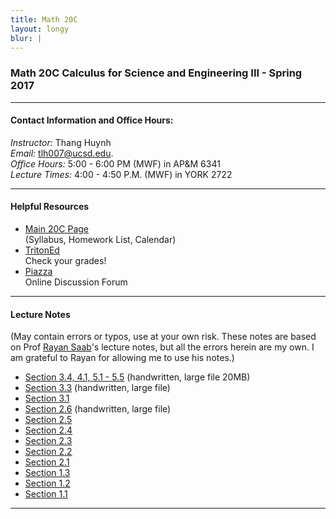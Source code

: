 ```yaml
---
title: Math 20C
layout: longy
blur: |
---
```

### Math 20C Calculus for Science and Engineering III - Spring 2017  

---

#### Contact Information and Office Hours:  

*Instructor:* Thang Huynh  
*Email:* [tlh007@ucsd.edu][email].    
*Office Hours:* 5:00 - 6:00 PM (MWF) in AP&M 6341  
*Lecture Times:* 4:00 - 4:50 P.M. (MWF)	in YORK 2722


[email]: mailto:tlh007@ucsd.edu


---  

#### Helpful Resources  

  - [Main 20C Page][math20c]  
    (Syllabus, Homework List, Calendar)  
  - [TritonEd][tritoned]  
    Check your grades!  
  - [Piazza][piazza]  
    Online Discussion Forum  
  
[math20c]:http://www.math.ucsd.edu/~abowers/20c/index.html
[tritoned]:https://tritoned.ucsd.edu
[piazza]:https://piazza.com/ucsd

---

#### Lecture Notes  
(May contain errors or typos, use at your own risk. These notes are based on Prof [Rayan Saab][RS]'s lecture notes, but all the errors herein are my own. I am grateful to Rayan for allowing me to use his notes.)

  - [Section 3.4, 4.1, 5.1 - 5.5][section3.4] (handwritten, large file 20MB)
  - [Section 3.3][section3.3] (handwritten, large file)
  - [Section 3.1][section3.1]
  - [Section 2.6][section2.6] (handwritten, large file)
  - [Section 2.5][section2.5]
  - [Section 2.4][section2.4]
  - [Section 2.3][section2.3]
  - [Section 2.2][section2.2]
  - [Section 2.1][section2.1]
  - [Section 1.3][section1.3]
  - [Section 1.2][section1.2]
  - [Section 1.1][section1.1]

[section3.4]:http://thanghuynh.org/teaching/Section3_4.pdf
[section3.3]:http://thanghuynh.org/teaching/Section3_3.pdf
[section3.1]:http://thanghuynh.org/teaching/Section3_1.pdf
[section2.6]:http://thanghuynh.org/teaching/Section2_6.pdf
[section2.5]:http://thanghuynh.org/teaching/Section2_5.pdf
[section2.4]:http://thanghuynh.org/teaching/Section2_4.pdf
[section2.3]:http://thanghuynh.org/teaching/Section2_3.pdf
[section2.2]:http://thanghuynh.org/teaching/Section2_2.pdf
[section2.1]:http://thanghuynh.org/teaching/Section2_1.pdf
[section1.3]:http://thanghuynh.org/teaching/Section1_3.pdf
[section1.2]:http://thanghuynh.org/teaching/Section1_2.pdf
[section1.1]:http://thanghuynh.org/teaching/Section1_1.pdf
[RS]:http://www.math.ucsd.edu/~rsaab/  

---  






